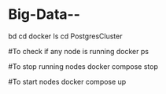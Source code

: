 # Big-Data--

bd
cd docker
ls
cd PostgresCluster

#To check if any node is running
docker ps

#To stop running nodes
docker compose stop

#To start nodes
docker compose up
